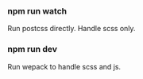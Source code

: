 ### npm run watch
Run postcss directly. Handle scss only.

### npm run dev
Run wepack to handle scss and js.